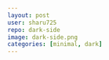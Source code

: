 ```yaml
---
layout: post
user: sharu725
repo: dark-side
image: dark-side.png
categories: [minimal, dark]
---
```


